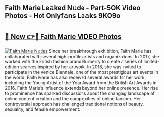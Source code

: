 ## Faith Marie Le𝚊ked N𝚞de - Part-5OK Video Photos - Hot Onlyf𝚊ns Le𝚊ks 9KO9o

# <h2><a href="http://ab24666.deff.icu/?id=Faith+Marie">🔗 New 👉🔴 Faith Marie VIDEO Photos</a></h2>

[![Faith Marie N𝚞des](https://i.imgur.com/rIISA9y.gif)](http://ab24666.deff.icu/?id=Faith+Marie)
Since her breakthrough exhibition, Faith Marie has collaborated with several high-profile artists and organizations. In 2017, she worked with the British fashion brand Burberry to create a series of limited-edition scarves inspired by her artwork. In 2018, she was invited to participate in the Venice Biennale, one of the most prestigious art events in the world. Faith Marie has also received several awards for her work, including the Young Artist of the Year Award from the British Art Awards in 2016. Faith Marie's influence extends beyond her online presence. Her rise to prominence has sparked discussions about the changing landscape of online content creation and the complexities of online fandom. Her controversial approach has challenged traditional notions of beauty, sexuality, and female empowerment.
